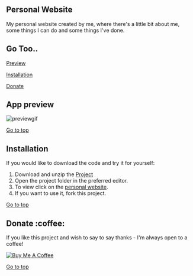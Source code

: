  <section id="top">
  <h1>Personal Website</h1>
<p>My personal website created by me, where there's a little bit about me, some things I can do and some things I've done.</p>
  </section>

  <h2>Go Too..</h2>

  <p><a href="#preview">Preview</a></p>
  <p><a href="#installation">Installation</a></p>
  <p><a href="#donate">Donate</a></p>

  <section id="preview">
    <h2>App preview</h2>
    <img src="https://user-images.githubusercontent.com/109655925/194706857-0bddce2a-cec8-474e-ab88-d600f1bb5f05.gif" alt="previewgif">
    <p><a href="#top">Go to top</a></p>
  </section>

  <section id="installation">
    <h2>Installation</h2>
    <p>If you would like to download the code and try it for yourself:</p>
    <ol>
      <li>Download and unzip the <a href="https://github.com/Rasnath/Personal-Website">Project</a></li>
      <li>Open the project folder in the preferred editor.</li>
      <li>To view click on the <a href="https://rasnath.github.io/Personal-Website/">personal website</a>.</li>
      <li>If you want to use it, fork this project.</li>
    </ol>
    <p><a href="#top">Go to top</a></p>
  </section>

  <section id="donate">
    <h2>Donate :coffee:</h2>
    <p>If you like this project and wish to say to say thanks - I'm always open to a coffee!</p>
    <a href="https://www.buymeacoffee.com/rasnath" target="_blank"><img src="https://www.buymeacoffee.com/assets/img/custom_images/black_img.png" alt="Buy Me A Coffee" style="height: auto !important;width: auto !important;"></a>
    <p><a href="#top">Go to top</a></p>
  </section>
